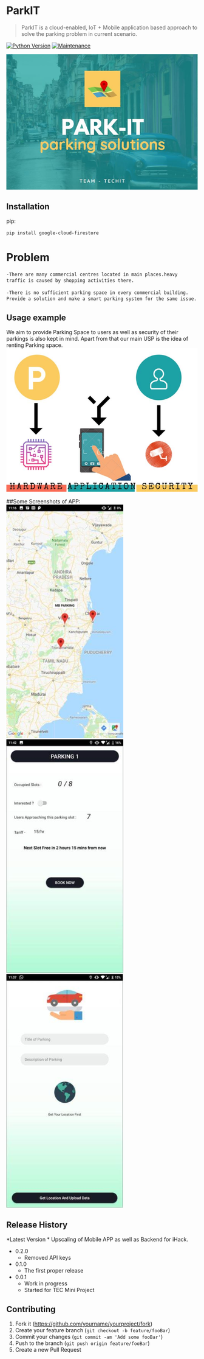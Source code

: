 # ParkIT
> ParkIT is a cloud-enabled, IoT + Mobile application based approach to solve the parking problem in current scenario.

[![Python Version][python-image]][pip-url]
[![Maintenance](https://img.shields.io/badge/Maintained%3F-yes-green.svg)](https://GitHub.com/Naereen/StrapDown.js/graphs/commit-activity)

![](header.png)

## Installation

pip:

```sh
pip install google-cloud-firestore
```
# Problem

    -There are many commercial centres located in main places.heavy traffic is caused by shopping activities there. 

    -There is no sufficient parking space in every commercial building. Provide a solution and make a smart parking system for the same issue.

## Usage example

We aim to provide Parking Space to users as well as security of their parkings is also kept in mind.
Apart from that our main USP is the idea of renting Parking space.
![](1.JPG)

##Some Screenshots of APP:
![](Picture1.jpg) ![](Picture2.jpg) ![](Picture3.jpg)






## Release History
*Latest Version
    * Upscaling of Mobile APP as well as Backend for iHack.
* 0.2.0
    * Removed API keys
* 0.1.0
    * The first proper release
* 0.0.1
    * Work in progress
    * Started for TEC Mini Project

## Contributing

1. Fork it (<https://github.com/yourname/yourproject/fork>)
2. Create your feature branch (`git checkout -b feature/fooBar`)
3. Commit your changes (`git commit -am 'Add some fooBar'`)
4. Push to the branch (`git push origin feature/fooBar`)
5. Create a new Pull Request

<!-- Markdown link & img dfn's -->
[python-image]: https://img.shields.io/pypi/pyversions/google-cloud-firestore.svg?style=popout
[pip-url]: https://pypi.org/project/google-cloud-firestore/


